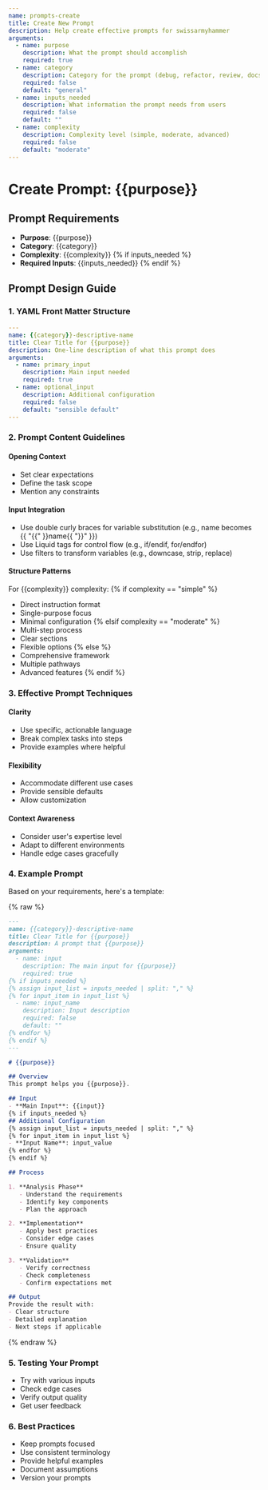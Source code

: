 ```yaml
---
name: prompts-create
title: Create New Prompt
description: Help create effective prompts for swissarmyhammer
arguments:
  - name: purpose
    description: What the prompt should accomplish
    required: true
  - name: category
    description: Category for the prompt (debug, refactor, review, docs, test, etc.)
    required: false
    default: "general"
  - name: inputs_needed
    description: What information the prompt needs from users
    required: false
    default: ""
  - name: complexity
    description: Complexity level (simple, moderate, advanced)
    required: false
    default: "moderate"
---
```


# Create Prompt: {{purpose}}

## Prompt Requirements
- **Purpose**: {{purpose}}
- **Category**: {{category}}
- **Complexity**: {{complexity}}
{% if inputs_needed %}
- **Required Inputs**: {{inputs_needed}}
{% endif %}

## Prompt Design Guide

### 1. YAML Front Matter Structure
```yaml
---
name: {{category}}-descriptive-name
title: Clear Title for {{purpose}}
description: One-line description of what this prompt does
arguments:
  - name: primary_input
    description: Main input needed
    required: true
  - name: optional_input
    description: Additional configuration
    required: false
    default: "sensible default"
---
```

### 2. Prompt Content Guidelines

#### Opening Context
- Set clear expectations
- Define the task scope
- Mention any constraints

#### Input Integration
- Use double curly braces for variable substitution (e.g., name becomes {{ "{{" }}name{{ "}}" }})
- Use Liquid tags for control flow (e.g., if/endif, for/endfor)
- Use filters to transform variables (e.g., downcase, strip, replace)

#### Structure Patterns
For {{complexity}} complexity:
{% if complexity == "simple" %}
- Direct instruction format
- Single-purpose focus
- Minimal configuration
{% elsif complexity == "moderate" %}
- Multi-step process
- Clear sections
- Flexible options
{% else %}
- Comprehensive framework
- Multiple pathways
- Advanced features
{% endif %}

### 3. Effective Prompt Techniques

#### Clarity
- Use specific, actionable language
- Break complex tasks into steps
- Provide examples where helpful

#### Flexibility
- Accommodate different use cases
- Provide sensible defaults
- Allow customization

#### Context Awareness
- Consider user's expertise level
- Adapt to different environments
- Handle edge cases gracefully

### 4. Example Prompt

Based on your requirements, here's a template:

{% raw %}
```markdown
---
name: {{category}}-descriptive-name
title: Clear Title for {{purpose}}
description: A prompt that {{purpose}}
arguments:
  - name: input
    description: The main input for {{purpose}}
    required: true
{% if inputs_needed %}
{% assign input_list = inputs_needed | split: "," %}
{% for input_item in input_list %}
  - name: input_name
    description: Input description
    required: false
    default: ""
{% endfor %}
{% endif %}
---

# {{purpose}}

## Overview
This prompt helps you {{purpose}}.

## Input
- **Main Input**: {{input}}
{% if inputs_needed %}
## Additional Configuration
{% assign input_list = inputs_needed | split: "," %}
{% for input_item in input_list %}
- **Input Name**: input_value
{% endfor %}
{% endif %}

## Process

1. **Analysis Phase**
   - Understand the requirements
   - Identify key components
   - Plan the approach

2. **Implementation**
   - Apply best practices
   - Consider edge cases
   - Ensure quality

3. **Validation**
   - Verify correctness
   - Check completeness
   - Confirm expectations met

## Output
Provide the result with:
- Clear structure
- Detailed explanation
- Next steps if applicable
```
{% endraw %}

### 5. Testing Your Prompt
- Try with various inputs
- Check edge cases
- Verify output quality
- Get user feedback

### 6. Best Practices
- Keep prompts focused
- Use consistent terminology
- Provide helpful examples
- Document assumptions
- Version your prompts